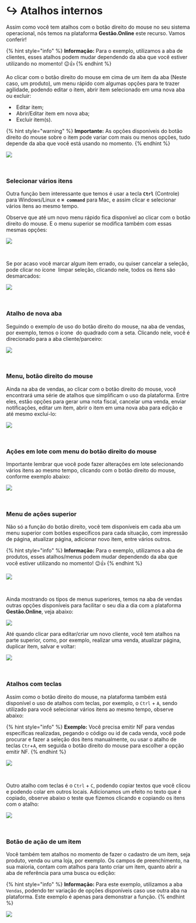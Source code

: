 # ↪️ Atalhos internos

Assim como você tem atalhos com o botão direito do mouse no seu sistema operacional, nós temos na plataforma **Gestão.Online** este recurso. Vamos conferir!

{% hint style="info" %}
**Informação:** Para o exemplo, utilizamos a aba de clientes, esses atalhos podem mudar dependendo da aba que você estiver utilizando no momento! 😉👍
{% endhint %}

Ao clicar com o botão direito do mouse em cima de um item da aba (Neste caso, um produto), um menu rápido com algumas opções para te trazer agilidade, podendo editar o item, abrir item selecionado em uma nova aba ou excluir:

- <img src="/erp-v2/assets/funcionalidades/icon_editar_item_mouse.png" alt="" data-size="line"> Editar item;
- <img src="/erp-v2/assets/funcionalidades/icon_abrir_editar_item_nova_aba_mouse.png" alt="" data-size="line"> Abrir/Editar item em nova aba;
- <img src="/erp-v2/assets/funcionalidades/icon_excluir_item_mouse.png" alt="" data-size="line"> Excluir item(s).

{% hint style="warning" %}
**Importante:** As opções disponíveis do botão direito do mouse sobre o item pode variar com mais ou menos opções, tudo depende da aba que você está usando no momento.
{% endhint %}

![](/erp-v2/assets/atalho_interno_btn_direito.gif)

<br>

### Selecionar vários itens

Outra função bem interessante que temos é usar a tecla **`Ctrl`** (Controle) para Windows/Linux e **`⌘ command`** para Mac, e assim clicar e selecionar vários itens ao mesmo tempo.

Observe que até um novo menu rápido fica disponível ao clicar com o botão direito do mouse. E o menu superior se modifica também com essas mesmas opções:

![](/erp-v2/assets/atalho_btn_ctrl.gif)

<br>

Se por acaso você marcar algum item errado, ou quiser cancelar a seleção, pode clicar no ícone <img src="/erp-v2/assets/funcionalidades/icon_limpar_selecao.png" alt="" data-size="line"> limpar seleção, clicando nele, todos os itens são desmarcados:

![](/erp-v2/assets/atalho_btn_ctrl_limpar.gif)

<br>

### Atalho de nova aba

Seguindo o exemplo de uso do botão direito do mouse, na aba de vendas, por exemplo, temos o ícone <img src="/erp-v2/assets/funcionalidades/icon_abrir_editar_item_nova_aba_mouse.png" alt="" data-size="line"> do quadrado com a seta. Clicando nele, você é direcionado para a aba cliente/parceiro:

![](/erp-v2/assets/atalho_icone_vendas.gif)

<br>

### Menu, botão direito do mouse 
<!-- right-click (Ações no botāo direito de um item da grid) -->

Ainda na aba de vendas, ao clicar com o botão direito do mouse, você encontrará uma série de atalhos que simplificam o uso da plataforma. Entre eles, estão opções para gerar uma nota fiscal, cancelar uma venda, enviar notificações, editar um item, abrir o item em uma nova aba para edição e até mesmo excluí-lo:

![](/erp-v2/assets/atalho_btn_mouse_vendas.gif)

<br>

### Ações em lote com menu do botão direito do mouse 

<!-- multi-right-click (Ações em lote de itens selecionados no botāo direito de um item na grid) -->

Importante lembrar que você pode fazer alterações em lote selecionando vários itens ao mesmo tempo, clicando com o botão direito do mouse, conforme exemplo abaixo:

![](/erp-v2/assets/atalho_btn_mouse_lotes.gif)

<br>

### Menu de ações superior 
<!-- list-toolbar (Ações na barra de ferramentas da grid - indepente do item geral, sem seleçāo) -->

Não só a função do botão direito, você tem disponíveis em cada aba um menu superior com botões específicos para cada situação, com impressão de página, atualizar página, adicionar novo item, entre vários outros.

{% hint style="info" %}
**Informação:** Para o exemplo, utilizamos a aba de produtos, esses atalhos/menus podem mudar dependendo da aba que você estiver utilizando no momento! 😉👍
{% endhint %}

![](/erp-v2/assets/atalho_menus_superiores.gif)

<br>

Ainda mostrando os tipos de menus superiores, temos na aba de vendas outras opções disponíveis para facilitar o seu dia a dia com a plataforma **Gestão.Online**, veja abaixo:

![](/erp-v2/assets/atalho_menus_superiores2.gif)


Até quando clicar para editar/criar um novo cliente, você tem atalhos na parte superior, como, por exemplo, realizar uma venda, atualizar página, duplicar item, salvar e voltar:

![](/erp-v2/assets/atalho_interno_botoes_cliente.png)

<br>

### Atalhos com teclas

Assim como o botão direito do mouse, na plataforma também está disponível o uso de atalhos com teclas, por exemplo, o `Ctrl` + `A`, sendo utilizado para você selecionar vários itens ao mesmo tempo, observe abaixo:

{% hint style="info" %}
**Exemplo:** Você precisa emitir NF para vendas específicas realizadas, pegando o código ou id de cada venda, você pode procurar e fazer a seleção dos itens manualmente, ou usar o atalho de teclas `Ctr`+`A`, em seguida o botão direito do mouse para escolher a opção emitir NF. 
{% endhint %}

![](/erp-v2/assets/atalho_ctrl_a.gif)

<br>

Outro atalho com teclas é o `Ctrl` + `C`, podendo copiar textos que você clicou e podendo colar em outros locais. Adicionamos um efeito no texto que é copiado, observe abaixo o teste que fizemos clicando e copiando os itens com o atalho:

![](/erp-v2/assets/atalho_ctrl_c.gif)

<br>

### Botão de ação de um item

Você também tem atalhos no momento de fazer o cadastro de um item, seja produto, venda ou uma loja, por exemplo. Os campos de preenchimento, na sua maioria, contam com atalhos para tanto criar um item, quanto abrir a aba de referência para uma busca ou edição:

{% hint style="info" %}
**Informação:** Para este exemplo, utilizamos a aba `Vendas`, podendo ter variação de opções disponíveis caso use outra aba na plataforma. Este exemplo é apenas para demonstrar a função.
{% endhint %}

![](/erp-v2/assets/atalho_icone_novo_abrir.gif)

<!-- ### Exportar movimentações -->

